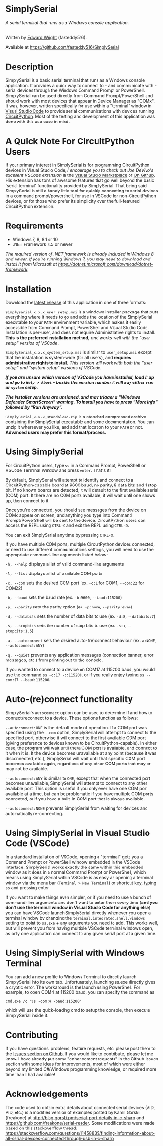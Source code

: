 # SimplySerial

###### A serial terminal that runs as a Windows console application.
  
Written by [Edward Wright](mailto:fasteddy@thewrightspace.net) (fasteddy516).

Available at https://github.com/fasteddy516/SimplySerial

# Description

SimplySerial is a basic serial terminal that runs as a Windows console application.  It provides a quick way to connect to - and communicate with - serial devices through the Windows Command Prompt or PowerShell.  SimplySerial can be used directly from Command Prompt/PowerShell and should work with most devices that appear in Device Manager as "COMx".  It was, however, written specifically for
use within a "terminal" window in [Visual Studio Code](https://code.visualstudio.com/) to provide serial communications with devices running [CircuitPython](https://circuitpython.org/).  Most of the testing and development of this application was done with this use case in mind.  

# A Quick Note For CircuitPython Users

If your primary interest in SimplySerial is for programming CircuitPython devices in Visual Studio Code, _I encourage you to check out Joe DeVivo's excellent VSCode extension_ in the [Visual Studio Marketplace](https://marketplace.visualstudio.com/items?itemName=joedevivo.vscode-circuitpython) or [On Github](https://github.com/joedevivo/vscode-circuitpython).  His extension has tons of awesome features that go well beyond the basic 'serial terminal' functionality provided by SimplySerial.  That being said, SimplySerial is still a handy little tool for quickly connecting to serial devices in a command prompt/powershell, for use in VSCode for non-CircuitPython devices, or for those who prefer its simplicity over the full-featured CircuitPython extension.

# Requirements

* Windows 7, 8, 8.1 or 10
* .NET Framework 4.5 or newer

_The required version of .NET framework is already included in Windows 8 and newer.  If you're running Windows 7, you may need to download and install it from Microsoft at https://dotnet.microsoft.com/download/dotnet-framework._


# Installation

Download the [latest release](https://github.com/fasteddy516/SimplySerial/releases/latest) of this application in one of three formats:

`SimplySerial_x.x.x_user_setup.msi` is a windows installer package that puts everything where it needs to go and adds the location of the SimplySerial executable to your `PATH` environment variable, which makes it easily accessible from Command Prompt, PowerShell and Visual Studio Code.  Installation is per-user, and does not require Administrative rights to install.  **This is the preferred installation method,** _and works well with the "user setup" version of VSCode_.

`SimplySerial_x.x.x_system_setup.msi` is similar to `user_setup.msi` except that the installation is system-wide (for all users), and **requires administrative rights to install.**  _This version will work with both the "user setup" and "system setup" versions of VSCode_.

**_If you are unsure which version of VSCode you have installed, load it up and go to `Help > About` - beside the version number it will say either `user` or `system` setup._**

**_The installer versions are unsigned, and may trigger a "Windows Defender SmartScreen" warning. To install you have to press "More Info" followed by "Run Anyway"._**

`SimplySerial_x.x.x_standalone.zip` is a standard compressed archive containing the SimplySerial executable and some documentation.  You can unzip it whereever you like, and add that location to your `PATH` or not.  **Advanced users may prefer this format/process.**


# Using SimplySerial

For CircuitPython users, type `ss` in a Command Prompt, PowerShell or VSCode Terminal Window and press `enter`.  That's it!

By default, SimplySerial will attempt to identify and connect to a CircuitPython-capable board at 9600 baud, no parity, 8 data bits and 1 stop bit.  If no known boards are detected, it will default to the first available serial (COM) port.  If there are no COM ports available, it will wait until one shows up, then connect to it. 

Once you're connected, you should see messages from the device on COMx appear on screen, and anything you type into Command Prompt/PowerShell will be sent to the device.  CircuitPython users can access the REPL using `CTRL-C` and exit the REPL using `CTRL-D`.

You can exit SimplySerial any time by pressing `CTRL-X`.  

If you have multiple COM ports, multiple CircuitPython devices connected, or need to use different communications settings, you will need to use the appropriate command-line arguments listed below:

  `-h, --help` displays a list of valid command-line arguments

  `-l, --list` displays a list of available COM ports  

  `-c, --com` sets the desired COM port (ex. `-c:1` for COM1, `--com:22` for COM22)

  `-b, --baud` sets the baud rate (ex. `-b:9600`, `--baud:115200`)

  `-p, --parity` sets the parity option (ex. `-p:none`, `--parity:even`) 
  
  `-d, --databits` sets the number of data bits to use (ex. `-d:8`, `--databits:7`)

  `-s, --stopbits` sets the number of stop bits to use (ex. `-s:1`, `--stopbits:1.5`)

  `-a, --autoconnect` sets the desired auto-(re)connect behaviour (ex. `a:NONE`, `--autoconnect:ANY`)
  
  `-q, --quiet` prevents any application messages (connection banner, error messages, etc.) from printing out to the console.

If you wanted to connect to a device on COM17 at 115200 baud, you would use the command `ss -c:17 -b:115200`, or if you really enjoy typing `ss --com:17 --baud:115200`.


# Auto-(re)connect functionality

  SimplySerial's `autoconnect` option can be used to determine if and how to connect/reconnect to a device.  These options function as follows:
  
  `--autoconnect:ONE` is the default mode of operation.  If a COM port was specified using the `--com` option, SimplySerial will attempt to connect to the specified port, otherwise it will connect to the first available COM port (giving preference to devices known to be CircuitPython-capable).  In either case, the program will wait until the/a COM port is available, and connect to it when it is.  If the device becomes unavailable at any point (because it was disconnected, etc.), SimplySerial will wait until that specific COM port becomes available again, regardless of any other COM ports that may or may not be available.
  
  `--autoconnect:ANY` is similar to `ONE`, except that when the connected port becomes unavailable, SimplySerial will attempt to connect to any other available port.  This option is useful if you only ever have one COM port available at a time, but can be problematic if you have multiple COM ports connected, or if you have a built-in COM port that is always available.
  
  `--autoconnect:NONE` prevents SimplySerial from waiting for devices and automatically re-connecting.
  

# Using SimplySerial in Visual Studio Code (VSCode)

  In a standard installation of VSCode, opening a "terminal" gets you a Command Prompt or PowerShell window embedded in the VSCode interface.  SimplySerial works exactly the same within this embedded window as it does in a normal Command Prompt or PowerShell, which means using SimplySerial within VSCode is as easy as opening a terminal window via the menu bar (`Terminal > New Terminal`) or shortcut key, typing `ss` and pressing enter.

  If you want to make things even simpler, or if you need to use a bunch of command-line arguments and don't want to enter them every time (**and you don't use the terminal window in Visual Studio Code for anything else**) you can have VSCode launch SimplySerial directly whenever you open a terminal window by changing the `terminal.integrated.shell.windows` setting to point to `ss.exe` + any arguments you need to add.  This works well, but will prevent you from having multiple VSCode terminal windows open, as only one application can connect to any given serial port at a given time.

# Using SimplySerial with Windows Terminal

You can add a new profile to Windows Terminal to directly launch SimplySerial into its own tab. Unfortunately, launching ss.exe directly gives a cryptic error. The workaround is the launch using PowerShell.  For example, to open COM4 at 115200 baud, you can specify the command as

    cmd.exe /c "ss -com:4 -baud:115200"

which will use the quick-loading cmd to setup the console, then execute SimplySerial inside it.

# Contributing

  If you have questions, problems, feature requests, etc. please post them to the [Issues section on Github](https://github.com/fasteddy516/SimplySerial/issues).  If you would like to contribute, please let me know.  I have already put some "enhancement requests" in the Github Issues section with some ideas for improvements, most of which were either beyond my limited C#/Windows programming knowledge, or required more time than I had available! 


# Acknowledgements

  The code used to obtain extra details about connected serial devices (VID, PID, etc.) is a modified version of examples posted by Kamil Górski (freakone) at http://blog.gorski.pm/serial-port-details-in-c-sharp and https://github.com/freakone/serial-reader.  Some modifications were made based on this stackoverflow thread: https://stackoverflow.com/questions/11458835/finding-information-about-all-serial-devices-connected-through-usb-in-c-sharp.
